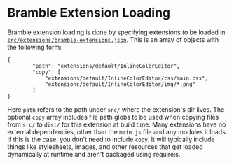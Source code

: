 # Bramble Extension Loading

Bramble extension loading is done by specifying extensions to be loaded in
[`src/extensions/bramble-extensions.json`](src/extensions/bramble-extensions.json).
This is an array of objects with the following form:

```
{
        "path": "extensions/default/InlineColorEditor",
        "copy": [
            "extensions/default/InlineColorEditor/css/main.css",
            "extensions/default/InlineColorEditor/img/*.png"
        ]
}
```

Here `path` refers to the path under `src/` where the extension's dir lives.
The optional `copy` array includes file path globs to be used when copying
files from `src/` to `dist/` for this extension at build time.  Many extensions
have no external dependencies, other than the `main.js` file and any modules it
loads.  If this is the case, you don't need to include `copy`.  It will typically
include things like stylesheets, images, and other resources that get loaded
dynamically at runtime and aren't packaged using requirejs.
